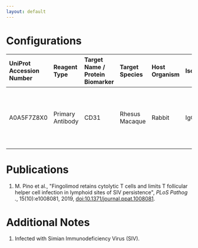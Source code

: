 ```yaml
---
layout: default
---
```


# Configurations

| UniProt Accession Number   | Reagent Type     | Target Name / Protein Biomarker   | Target Species   | Host Organism   | Isotype   | Clonality   | Vendor   | Catalog Number   | Conjugate    | RRID      | Availability   | Method                 | Tissue Preservation   | Target Tissue   | Tissue State   | Detergent         | Antigen Retrieval Conditions                                       | Dye Inactivation Conditions   | Recommend   | Agree                                                                             | Disagree   | Contributor                                                  | Notes       |
|:---------------------------|:-----------------|:----------------------------------|:-----------------|:----------------|:----------|:------------|:---------|:-----------------|:-------------|:----------|:---------------|:-----------------------|:----------------------|:----------------|:---------------|:------------------|:-------------------------------------------------------------------|:------------------------------|:------------|:----------------------------------------------------------------------------------|:-----------|:-------------------------------------------------------------|:------------|
| A0A5F7Z8X0                 | Primary Antibody | CD31                              | Rhesus Macaque   | Rabbit          | IgG       | Polyclonal  | Abcam    | ab28364          | Unconjugated | AB_726362 | Stock          | Multiplexed 2D Imaging | FFPE                  | Lymph Node      | Infected       | 0.3% Triton-X-100 | pH 9.5 for 15 minutes in a pressure cooker (Borg Decloaker BD1000) | NA                            | Yes         | [0000-0001-9561-4256](https://orcid.org/0000-0001-9561-4256) [[1](#publications)] | NA         | [0000-0001-9561-4256](https://orcid.org/0000-0001-9561-4256) | [1](#notes) |

# Publications

<a name="publications"></a>
1. M. Pino et al., "Fingolimod retains cytolytic T cells and limits T follicular helper cell infection in lymphoid sites of SIV persistence", *PLoS Pathog
.*, 15(10):e1008081, 2019, [doi:10.1371/journal.ppat.1008081](https://doi.org/10.1371/journal.ppat.1008081).


# Additional Notes

<a name="notes"></a>
1. Infected with Simian Immunodeficiency Virus (SIV).
